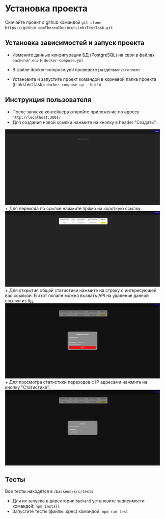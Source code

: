 # Установка проекта
Скачайте проект с github командой
`git clone https://github.comTherealkosbruhLinksTestTask.git`

## Установка зависимостей и запуск проекта
+ Измените данные конфигурации БД (PostgreSQL) на свои в файлах `backend/.env` и `docker-compose.yml`
+ В файле docker-compose.yml проверьте разделы`environment`

+ Установите и запустите проект командой в корневой папке проекта (LinksTestTask):
`docker-compose up --build`

## Инструкция пользователя
+ После запуска контейнера откройте приложение по адресу `http://localhost:3001/`
+ Для создания новой ссылки нажмите на кнопку в header "Создать".
<img src= "readmeimg/photo_2025-02-13_19-55-59.jpg"/>
+ Для перехода по ссылке нажмите прямо на короткую ссылку.
<img src= "readmeimg/photo_2025-02-13_20-24-50.jpg"/>
+ Для открытия общей статистики нажмите на строку с интересующей вас ссылкой. В этот попапе можно вызвать API на удаление данной ссылки из бд.
<img src= "readmeimg/photo_2025-02-13_20-28-22.jpg"/>
+ Для просмотра статистики переходов с IP адресами нажмите на кнопку "Статистика".
<img src= "readmeimg/photo_2025-02-13_20-29-34.jpg"/>

## Тесты
Все тесты находятся в `/backend/src/tests`
+ Для их запуска в директории `backend` установите зависимости командой:
`npm install`
+ Запустите тесты (файлы .spec) командой:
`npm run test`

